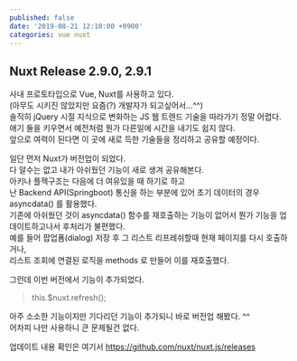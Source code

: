 ```yaml
---
published: false
date: '2019-08-21 12:10:00 +0900'
categories: vue nuxt
---
```

## Nuxt Release 2.9.0, 2.9.1

사내 프로토타입으로 Vue, Nuxt를 사용하고 있다.  
(아무도 시키진 않았지만 요즘(?) 개발자가 되고싶어서...^^)  
솔직히 jQuery 시절 지식으로 변화하는 JS 웹 트렌드 기술을 따라가기 정말 어렵다.  
애기 둘을 키우면서 예전처럼 뭔가 다른일에 시간을 내기도 쉽지 않다.  
앞으로 여력이 된다면 이 곳에 새로 득한 기술들을 정리하고 공유할 예정이다.  
  
일단 먼저 Nuxt가 버전업이 되었다.  
다 알수는 없고 내가 아쉬웠던 기능이 새로 생겨 공유해본다.  
아키나 플젝구조는 다음에 더 여유있을 때 하기로 하고  
난 Backend API(Springboot) 통신을 하는 부분에 있어 초기 데이터의 경우 asyncdata() 를 활용했다.  
기존에 아쉬웠던 것이 asyncdata() 함수를 재호출하는 기능이 없어서 뭔가 기능을 업데이트하고나서 후처리가 불편했다.  
예를 들어 팝업폼(dialog) 저장 후 그 리스트 리프레쉬할때 현재 페이지를 다시 호출하거나,  
리스트 조회에 연결된 로직을 methods 로 만들어 이를 재호출했다.
  
그런데 이번 버전에서 기능이 추가되었다.  
  
> this.$nuxt.refresh();  
  
아주 소소한 기능이지만 기다리던 기능이 추가되니 바로 버전업 해봤다. ^^  
어차피 나만 사용하니 큰 문제될건 없다.  
  
업데이트 내용 확인은 여기서 https://github.com/nuxt/nuxt.js/releases






